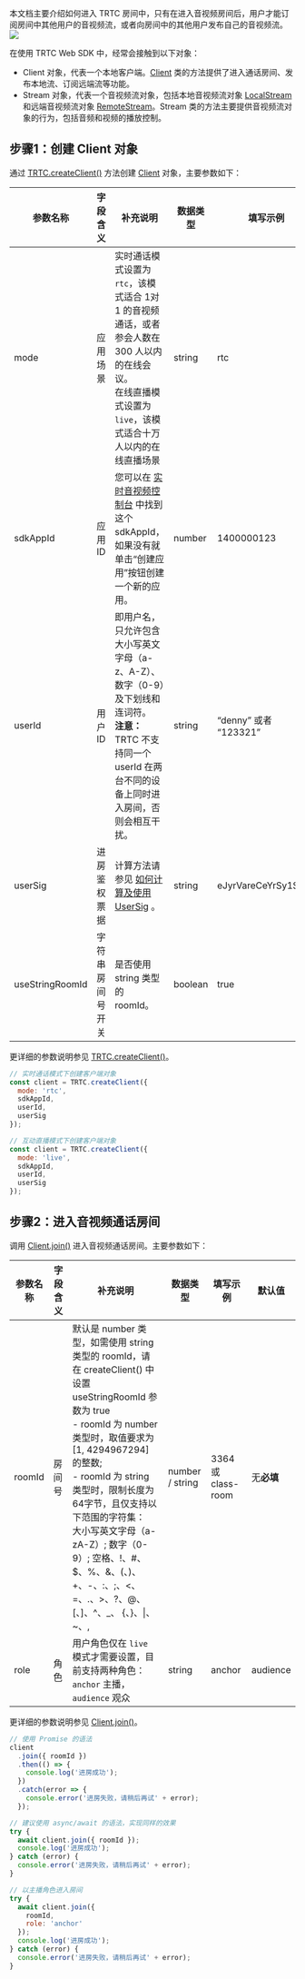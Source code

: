 本文档主要介绍如何进入 TRTC 房间中，只有在进入音视频房间后，用户才能订阅房间中其他用户的音视频流，或者向房间中的其他用户发布自己的音视频流。
![](https://qcloudimg.tencent-cloud.cn/raw/861153473c6e4679affdb2d24a71f775.png)

在使用 TRTC Web SDK 中，经常会接触到以下对象：
- Client 对象，代表一个本地客户端。[Client](https://web.sdk.qcloud.com/trtc/webrtc/doc/zh-cn/Client.html) 类的方法提供了进入通话房间、发布本地流、订阅远端流等功能。
- Stream 对象，代表一个音视频流对象，包括本地音视频流对象 [LocalStream](https://web.sdk.qcloud.com/trtc/webrtc/doc/zh-cn/LocalStream.html) 和远端音视频流对象 [RemoteStream](https://web.sdk.qcloud.com/trtc/webrtc/doc/zh-cn/RemoteStream.html)。Stream 类的方法主要提供音视频流对象的行为，包括音频和视频的播放控制。

[](id:step1)
## 步骤1：创建 Client 对象
通过 [TRTC.createClient()](https://web.sdk.qcloud.com/trtc/webrtc/doc/zh-cn/TRTC.html#createClient) 方法创建 [Client](https://web.sdk.qcloud.com/trtc/webrtc/doc/zh-cn/Client.html) 对象，主要参数如下：

| 参数名称 | 字段含义 | 补充说明 | 数据类型 |填写示例 | 默认值 | 
|---------|---------|---------|---------|---------|---------|
| mode | 应用场景 | 实时通话模式设置为 `rtc`，该模式适合 1对1 的音视频通话，或者参会人数在 300 人以内的在线会议。<br> 在线直播模式设置为 `live`，该模式适合十万人以内的在线直播场景 | string | rtc | rtc |
| sdkAppId | 应用 ID | 您可以在 <a href="https://console.cloud.tencent.com/trtc/app">实时音视频控制台</a> 中找到这个 sdkAppId，如果没有就单击“创建应用”按钮创建一个新的应用。| number | 1400000123 | 无**必填** |
| userId | 用户 ID | 即用户名，只允许包含大小写英文字母（a-z、A-Z）、数字（0-9）及下划线和连词符。<br> **注意：** TRTC 不支持同一个 userId 在两台不同的设备上同时进入房间，否则会相互干扰。| string | “denny” 或者 “123321”| 无**必填** |
| userSig | 进房鉴权票据 | 计算方法请参见 [如何计算及使用 UserSig](https://cloud.tencent.com/document/product/647/17275) 。|string| eJyrVareCeYrSy1SslI... | 无**必填** |
| useStringRoomId | 字符串房间号开关 | 是否使用 string 类型的 roomId。|boolean| true | false |

更详细的参数说明参见 [TRTC.createClient()](https://web.sdk.qcloud.com/trtc/webrtc/doc/zh-cn/TRTC.html#createClient)。 

```javascript
// 实时通话模式下创建客户端对象
const client = TRTC.createClient({
  mode: 'rtc',
  sdkAppId,
  userId,
  userSig
});

// 互动直播模式下创建客户端对象
const client = TRTC.createClient({
  mode: 'live',
  sdkAppId,
  userId,
  userSig
});
```

[](id:step2)
## 步骤2：进入音视频通话房间

调用 [Client.join()](https://web.sdk.qcloud.com/trtc/webrtc/doc/zh-cn/Client.html#join) 进入音视频通话房间。主要参数如下：

| 参数名称 | 字段含义 | 补充说明 | 数据类型 |填写示例 | 默认值 | 
|---------|---------|---------|---------|---------|---------|
| roomId | 房间号 | 默认是 number 类型，如需使用 string 类型的 roomId，请在 createClient() 中设置 useStringRoomId 参数为 true<br> - roomId 为 number 类型时，取值要求为 [1, 4294967294] 的整数;<br> - roomId 为 string 类型时，限制长度为64字节，且仅支持以下范围的字符集： <br> 大小写英文字母（a-zA-Z）; 数字（0-9）; 空格、!、#、$、%、&、(、)、+、-、:、;、<、=、.、>、?、@、[、]、^、_、 {、}、\|、~、, |   number / string  | 3364 或 class-room | 无**必填** |
| role | 角色 | 用户角色仅在 `live` 模式才需要设置，目前支持两种角色：`anchor` 主播，`audience` 观众 | string | anchor |  audience |

更详细的参数说明参见 [Client.join()](https://web.sdk.qcloud.com/trtc/webrtc/doc/zh-cn/Client.html#join)。 

```javascript
// 使用 Promise 的语法
client
  .join({ roomId })
  .then(() => {
    console.log('进房成功');
  })
  .catch(error => {
    console.error('进房失败，请稍后再试' + error);
  });

// 建议使用 async/await 的语法，实现同样的效果
try {
  await client.join({ roomId });
  console.log('进房成功');
} catch (error) {
  console.error('进房失败，请稍后再试' + error);
}

// 以主播角色进入房间
try {
  await client.join({ 
    roomId,
    role: 'anchor' 
  });
  console.log('进房成功');
} catch (error) {
  console.error('进房失败，请稍后再试' + error);
}
```

